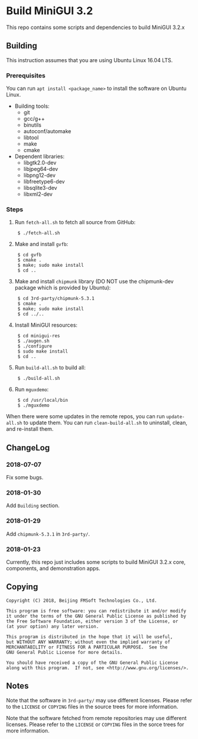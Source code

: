 # Build MiniGUI 3.2

This repo contains some scripts and dependencies to build MiniGUI 3.2.x

## Building

This instruction assumes that you are using Ubuntu Linux 16.04 LTS.

### Prerequisites

You can run `apt install <package_name>` to install the software on Ubuntu Linux.

  * Building tools:
    * git
    * gcc/g++
    * binutils
    * autoconf/automake
    * libtool
    * make
    * cmake
 * Dependent libraries:
    * libgtk2.0-dev
    * libjpeg64-dev
    * libpng12-dev
    * libfreetype6-dev
    * libsqlite3-dev
    * libxml2-dev

### Steps

1. Run `fetch-all.sh` to fetch all source from GitHub:

        $ ./fetch-all.sh

2. Make and install `gvfb`:

        $ cd gvfb
        $ cmake .
        $ make; sudo make install
        $ cd ..

3. Make and install `chipmunk` library (DO NOT use the chipmunk-dev package
   which is provided by Ubuntu):

        $ cd 3rd-party/chipmunk-5.3.1
        $ cmake .
        $ make; sudo make install
        $ cd ../..

4. Install MiniGUI resources:

        $ cd minigui-res
        $ ./augen.sh
        $ ./configure
        $ sudo make install
        $ cd ..

5. Run `build-all.sh` to build all:

        $ ./build-all.sh

6. Run `mguxdemo`:

        $ cd /usr/local/bin
        $ ./mguxdemo

When there were some updates in the remote repos, you can run `update-all.sh` to
update them. You can run `clean-build-all.sh` to uninstall, clean, 
and re-install them.

## ChangeLog

### 2018-07-07

Fix some bugs.

### 2018-01-30

Add `Building` section.

### 2018-01-29

Add `chipmunk-5.3.1` in `3rd-party/`.

### 2018-01-23

Currently, this repo just includes some scripts to build MiniGUI 3.2.x
core, components, and demonstration apps.

## Copying

    Copyright (C) 2018, Beijing FMSoft Technologies Co., Ltd.

    This program is free software: you can redistribute it and/or modify
    it under the terms of the GNU General Public License as published by
    the Free Software Foundation, either version 3 of the License, or
    (at your option) any later version.

    This program is distributed in the hope that it will be useful,
    but WITHOUT ANY WARRANTY; without even the implied warranty of
    MERCHANTABILITY or FITNESS FOR A PARTICULAR PURPOSE.  See the
    GNU General Public License for more details.

    You should have received a copy of the GNU General Public License
    along with this program.  If not, see <http://www.gnu.org/licenses/>.

## Notes

Note that the software in `3rd-party/` may use different licenses. 
Please refer to the `LICENSE` or `COPYING` files in the source trees for more 
information.

Note that the software fetched from remote repositories may use different
licenses.  Please refer to the `LICENSE` or `COPYING` files in the sorce trees
for more information.

